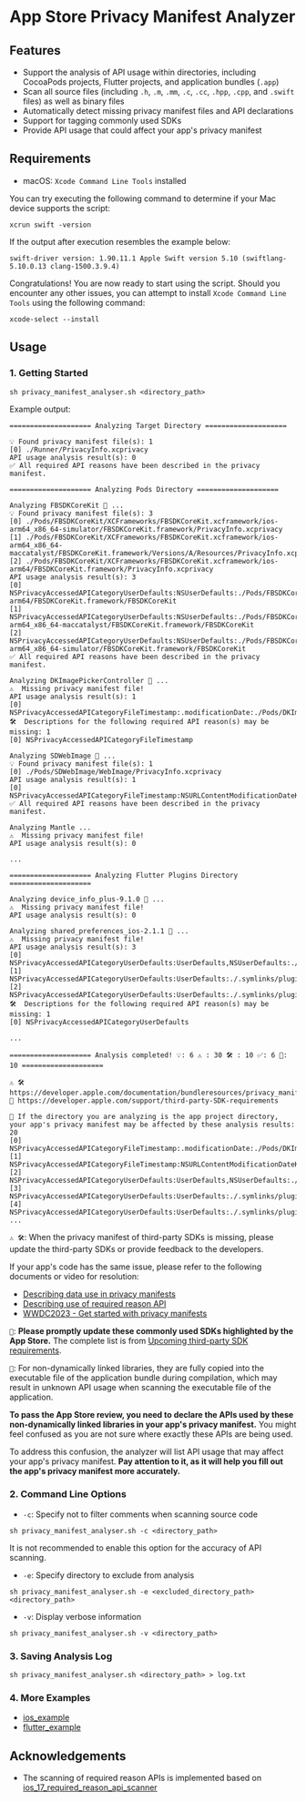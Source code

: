 # App Store Privacy Manifest Analyzer

## Features

* Support the analysis of API usage within directories, including CocoaPods projects, Flutter projects, and application bundles (`.app`)
* Scan all source files (including `.h`, `.m`, `.mm`, `.c`, `.cc`, `.hpp`, `.cpp`, and `.swift` files) as well as binary files
* Automatically detect missing privacy manifest files and API declarations
* Support for tagging commonly used SDKs
* Provide API usage that could affect your app's privacy manifest

## Requirements

* macOS: `Xcode Command Line Tools` installed

You can try executing the following command to determine if your Mac device supports the script:

```shell
xcrun swift -version
```

If the output after execution resembles the example below:

```text
swift-driver version: 1.90.11.1 Apple Swift version 5.10 (swiftlang-5.10.0.13 clang-1500.3.9.4)
```

Congratulations! You are now ready to start using the script. Should you encounter any other issues, you can attempt to install `Xcode Command Line Tools` using the following command:

```shell
xcode-select --install
```

## Usage

### 1. Getting Started

```shell
sh privacy_manifest_analyser.sh <directory_path>
```

Example output:

```text
==================== Analyzing Target Directory ====================

💡 Found privacy manifest file(s): 1
[0] ./Runner/PrivacyInfo.xcprivacy
API usage analysis result(s): 0
✅ All required API reasons have been described in the privacy manifest.

==================== Analyzing Pods Directory ====================

Analyzing FBSDKCoreKit 🎯 ...
💡 Found privacy manifest file(s): 3
[0] ./Pods/FBSDKCoreKit/XCFrameworks/FBSDKCoreKit.xcframework/ios-arm64_x86_64-simulator/FBSDKCoreKit.framework/PrivacyInfo.xcprivacy
[1] ./Pods/FBSDKCoreKit/XCFrameworks/FBSDKCoreKit.xcframework/ios-arm64_x86_64-maccatalyst/FBSDKCoreKit.framework/Versions/A/Resources/PrivacyInfo.xcprivacy
[2] ./Pods/FBSDKCoreKit/XCFrameworks/FBSDKCoreKit.xcframework/ios-arm64/FBSDKCoreKit.framework/PrivacyInfo.xcprivacy
API usage analysis result(s): 3
[0] NSPrivacyAccessedAPICategoryUserDefaults:NSUserDefaults:./Pods/FBSDKCoreKit/XCFrameworks/FBSDKCoreKit.xcframework/ios-arm64/FBSDKCoreKit.framework/FBSDKCoreKit
[1] NSPrivacyAccessedAPICategoryUserDefaults:NSUserDefaults:./Pods/FBSDKCoreKit/XCFrameworks/FBSDKCoreKit.xcframework/ios-arm64_x86_64-maccatalyst/FBSDKCoreKit.framework/FBSDKCoreKit
[2] NSPrivacyAccessedAPICategoryUserDefaults:NSUserDefaults:./Pods/FBSDKCoreKit/XCFrameworks/FBSDKCoreKit.xcframework/ios-arm64_x86_64-simulator/FBSDKCoreKit.framework/FBSDKCoreKit
✅ All required API reasons have been described in the privacy manifest.

Analyzing DKImagePickerController 🎯 ...
⚠️  Missing privacy manifest file!
API usage analysis result(s): 1
[0] NSPrivacyAccessedAPICategoryFileTimestamp:.modificationDate:./Pods/DKImagePickerController/Sources/DKImagePickerController/DKImageAssetExporter.swift
🛠️  Descriptions for the following required API reason(s) may be missing: 1
[0] NSPrivacyAccessedAPICategoryFileTimestamp

Analyzing SDWebImage 🎯 ...
💡 Found privacy manifest file(s): 1
[0] ./Pods/SDWebImage/WebImage/PrivacyInfo.xcprivacy
API usage analysis result(s): 1
[0] NSPrivacyAccessedAPICategoryFileTimestamp:NSURLContentModificationDateKey,NSURLCreationDateKey:./Pods/SDWebImage/SDWebImage/Core/SDDiskCache.m
✅ All required API reasons have been described in the privacy manifest.

Analyzing Mantle ...
⚠️  Missing privacy manifest file!
API usage analysis result(s): 0

...

==================== Analyzing Flutter Plugins Directory ====================

Analyzing device_info_plus-9.1.0 🎯 ...
⚠️  Missing privacy manifest file!
API usage analysis result(s): 0

Analyzing shared_preferences_ios-2.1.1 🎯 ...
⚠️  Missing privacy manifest file!
API usage analysis result(s): 3
[0] NSPrivacyAccessedAPICategoryUserDefaults:UserDefaults,NSUserDefaults:./.symlinks/plugins/shared_preferences_ios/ios/Classes/FLTSharedPreferencesPlugin.m
[1] NSPrivacyAccessedAPICategoryUserDefaults:UserDefaults:./.symlinks/plugins/shared_preferences_ios/ios/Classes/messages.g.h
[2] NSPrivacyAccessedAPICategoryUserDefaults:UserDefaults:./.symlinks/plugins/shared_preferences_ios/ios/Classes/messages.g.m
🛠️  Descriptions for the following required API reason(s) may be missing: 1
[0] NSPrivacyAccessedAPICategoryUserDefaults

...

==================== Analysis completed! 💡: 6 ⚠️ : 30 🛠️ : 10 ✅: 6 🎯: 10 ====================

⚠️ 🛠️  https://developer.apple.com/documentation/bundleresources/privacy_manifest_files/describing_use_of_required_reason_api
🎯 https://developer.apple.com/support/third-party-SDK-requirements

🔔 If the directory you are analyzing is the app project directory, your app's privacy manifest may be affected by these analysis results: 20
[0] NSPrivacyAccessedAPICategoryFileTimestamp:.modificationDate:./Pods/DKImagePickerController/Sources/DKImagePickerController/DKImageAssetExporter.swift
[1] NSPrivacyAccessedAPICategoryFileTimestamp:NSURLContentModificationDateKey,NSURLCreationDateKey:./Pods/SDWebImage/SDWebImage/Core/SDDiskCache.m
[2] NSPrivacyAccessedAPICategoryUserDefaults:UserDefaults,NSUserDefaults:./.symlinks/plugins/shared_preferences_ios/ios/Classes/FLTSharedPreferencesPlugin.m
[3] NSPrivacyAccessedAPICategoryUserDefaults:UserDefaults:./.symlinks/plugins/shared_preferences_ios/ios/Classes/messages.g.h
[4] NSPrivacyAccessedAPICategoryUserDefaults:UserDefaults:./.symlinks/plugins/shared_preferences_ios/ios/Classes/messages.g.m
...

```

`⚠️ 🛠`️: When the privacy manifest of third-party SDKs is missing, please update the third-party SDKs or provide feedback to the developers.

If your app's code has the same issue, please refer to the following documents or video for resolution:

* [Describing data use in privacy manifests](https://developer.apple.com/documentation/bundleresources/privacy_manifest_files/describing_data_use_in_privacy_manifests)
* [Describing use of required reason API](https://developer.apple.com/documentation/bundleresources/privacy_manifest_files/describing_use_of_required_reason_api)
* [WWDC2023 - Get started with privacy manifests](https://developer.apple.com/videos/play/wwdc2023/10060)

`🎯`: **Please promptly update these commonly used SDKs highlighted by the App Store.** The complete list is from [Upcoming third-party SDK requirements](https://developer.apple.com/support/third-party-SDK-requirements).

`🔔`: For non-dynamically linked libraries, they are fully copied into the executable file of the application bundle during compilation, which may result in unknown API usage when scanning the executable file of the application.

**To pass the App Store review, you need to declare the APIs used by these non-dynamically linked libraries in your app's privacy manifest.** You might feel confused as you are not sure where exactly these APIs are being used.

To address this confusion, the analyzer will list API usage that may affect your app's privacy manifest. **Pay attention to it, as it will help you fill out the app's privacy manifest more accurately.**

### 2. Command Line Options

* `-c`: Specify not to filter comments when scanning source code

```shell
sh privacy_manifest_analyser.sh -c <directory_path>
```

It is not recommended to enable this option for the accuracy of API scanning.

* `-e`: Specify directory to exclude from analysis

```shell
sh privacy_manifest_analyser.sh -e <excluded_directory_path> <directory_path>
```

* `-v`: Display verbose information

```shell
sh privacy_manifest_analyser.sh -v <directory_path>
```

### 3. Saving Analysis Log

```shell
sh privacy_manifest_analyser.sh <directory_path> > log.txt
```

### 4. More Examples

* [ios_example](https://github.com/crasowas/app_store_required_privacy_manifest_analyser/tree/main/Examples/ios_example)
* [flutter_example](https://github.com/crasowas/app_store_required_privacy_manifest_analyser/tree/main/Examples/flutter_example)

## Acknowledgements

* The scanning of required reason APIs is implemented based on [ios_17_required_reason_api_scanner](https://github.com/Wooder/ios_17_required_reason_api_scanner)